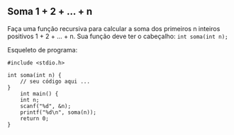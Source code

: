 ## Soma 1 + 2 + ... + n

Faça uma função recursiva para calcular a soma dos primeiros n inteiros positivos 1 + 2 + ... + n. Sua função deve ter o cabeçalho:
`int soma(int n);`

 
Esqueleto de programa:

    #include <stdio.h>
    
    int soma(int n) {
    	// seu código aqui ...
    }
    	int main() {
    	int n;
    	scanf("%d", &n);
    	printf("%d\n", soma(n));
    	return 0;
    }

